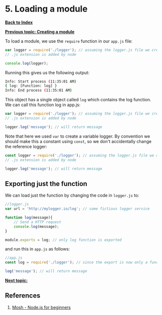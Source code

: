 # 5. Loading a module

**[Back to Index](README.md)**

**[Previous topic: Creating a module](creating-modules.md)**


To load a module, we use the `require` function in our `app.js` file:

```JavaScript
var logger = require('./logger'); // assuming the logger.js file we created is in the same foler
// .js extension is added by node

console.log(logger);
```

Running this gives us the following output:

```bash
Info: Start process (11:35:01 AM)
{ log: [Function: log] }
Info: End process (11:35:01 AM)
```

This object has a single object called `log` which contains the log function. We can call this function log in app.js:

```JavaScript
var logger = require('./logger'); // assuming the logger.js file we created is in the same foler
// .js extension is added by node

logger.log('message'); // will return message
```

Note that here we used `var` to create a variable logger. By convention we should make this a constant using `const`, so we don't accidentally change the reference logger:

```JavaScript
const logger = require('./logger'); // assuming the logger.js file we created is in the same foler
// .js extension is added by node

logger.log('message'); // will return message
```

## Exporting just the function

We can load just the function by changing the code in `logger.js` to:
```JavaScript
//logger.js
var url = 'http://mylogger.io/log'; // some fictious logger service

function log(message){
    // Send a HTTP request
    console.log(message);
}

module.exports = log; // only log function is exported
```

and run this in `app.js` as follows:

```JavaScript
//app.js
const log = require('./logger'); // since the export is now only a function

log('message'); // will return message
```

**[Next topic: ]()**

## References

1. [Mosh - Node.js for beginners](https://www.youtube.com/watch?v=TlB_eWDSMt4)